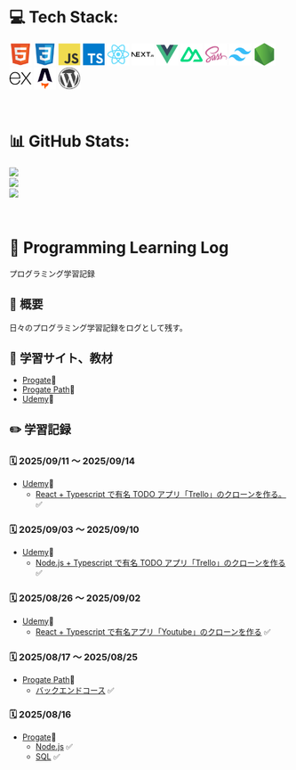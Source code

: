 # 💻 Tech Stack:

<p align="left">
  <a href="https://www.w3.org/html/"><img src="https://raw.githubusercontent.com/devicons/devicon/refs/heads/master/icons/html5/html5-original.svg" width="40" height="40" alt="html5" /></a>
  <a href="https://www.w3schools.com/css/"><img src="https://raw.githubusercontent.com/devicons/devicon/refs/heads/master/icons/css3/css3-original.svg" width="40" height="40" alt="css3" /></a>
  <a href="https://developer.mozilla.org/en-US/docs/Web/JavaScript"><img src="https://raw.githubusercontent.com/devicons/devicon/master/icons/javascript/javascript-original.svg" width="40" height="40" alt="javascript" /></a>
  <a href="https://www.typescriptlang.org/"><img src="https://raw.githubusercontent.com/devicons/devicon/master/icons/typescript/typescript-original.svg" width="40" height="40" alt="typescript" /></a>
  <a href="https://reactjs.org/"><img src="https://raw.githubusercontent.com/devicons/devicon/refs/heads/master/icons/react/react-original.svg" width="40" height="40" alt="react" /></a>
  <a href="https://nextjs.org/"><img src="https://raw.githubusercontent.com/devicons/devicon/refs/heads/master/icons/nextjs/nextjs-original-wordmark.svg" width="40" height="40" alt="nextjs" /></a>
  <a href="https://vuejs.org/"><img src="https://raw.githubusercontent.com/devicons/devicon/refs/heads/master/icons/vuejs/vuejs-original.svg" width="40" height="40" alt="vuejs" /></a>
  <a href="https://nuxtjs.org/"><img src="https://raw.githubusercontent.com/devicons/devicon/refs/heads/master/icons/nuxt/nuxt-original.svg" width="40" height="40" alt="nuxtjs" /></a>
  <a href="https://sass-lang.com"><img src="https://raw.githubusercontent.com/devicons/devicon/master/icons/sass/sass-original.svg" width="40" height="40" alt="sass" /></a>
  <a href="https://tailwindcss.com/"><img src="https://raw.githubusercontent.com/devicons/devicon/refs/heads/master/icons/tailwindcss/tailwindcss-original.svg" width="40" height="40" alt="tailwind" /></a>
  <a href="https://nodejs.org"><img src="https://raw.githubusercontent.com/devicons/devicon/refs/heads/master/icons/nodejs/nodejs-original.svg" width="40" height="40" alt="nodejs" /></a>
  <a href="https://expressjs.com"><img src="https://raw.githubusercontent.com/devicons/devicon/refs/heads/master/icons/express/express-original.svg" width="40" height="40" alt="express" /></a>
  <a href="https://astro.build"><img src="https://raw.githubusercontent.com/devicons/devicon/refs/heads/master/icons/astro/astro-original.svg" width="40" height="40" alt="astro" /></a>
  <a href="https://ja.wordpress.org"><img src="https://raw.githubusercontent.com/devicons/devicon/refs/heads/master/icons/wordpress/wordpress-plain.svg" width="40" height="40" alt="wordpress" />
  </a>
</p>

<br/>

# 📊 GitHub Stats:

![](https://github-readme-stats.vercel.app/api?username=yoshisuke1013&theme=dark&hide_border=false&include_all_commits=false&count_private=false)<br/>
![](https://nirzak-streak-stats.vercel.app/?user=yoshisuke1013&theme=dark&hide_border=false)<br/>
![](https://github-readme-stats.vercel.app/api/top-langs/?username=yoshisuke1013&theme=dark&hide_border=false&include_all_commits=false&count_private=false&layout=compact)

<br/>

# 🚀 Programming Learning Log

プログラミング学習記録

## 📖 概要

日々のプログラミング学習記録をログとして残す。

## 📘 学習サイト、教材

- [Progate](https://prog-8.com)📕
- [Progate Path](https://path.progate.com)📗
- [Udemy](https://www.udemy.com)📘

## ✏️ 学習記録

### 🗓️ 2025/09/11 〜 2025/09/14

- [Udemy](https://www.udemy.com)📘
  - [React + Typescript で有名 TODO アプリ「Trello」のクローンを作る。](https://www.udemy.com/course/react-typescript-trello/) ✅

### 🗓️ 2025/09/03 〜 2025/09/10

- [Udemy](https://www.udemy.com)📘
  - [Node.js + Typescript で有名 TODO アプリ「Trello」のクローンを作る](https://www.udemy.com/course/nodejs-trello/) ✅

### 🗓️ 2025/08/26 〜 2025/09/02

- [Udemy](https://www.udemy.com)📘
  - [React + Typescript で有名アプリ「Youtube」のクローンを作る](https://www.udemy.com/course/react-typescript-youtube/) ✅

### 🗓️ 2025/08/17 〜 2025/08/25

- [Progate Path](https://path.progate.com)📗
  - [バックエンドコース](https://app.path.progate.com/courses/long-term/NyvtJmHlht12X_Sy4l57q) ✅

### 🗓️ 2025/08/16

- [Progate](https://prog-8.com)📕
  - [Node.js](https://prog-8.com/courses/nodejs) ✅
  - [SQL](https://prog-8.com/courses/sql) ✅
